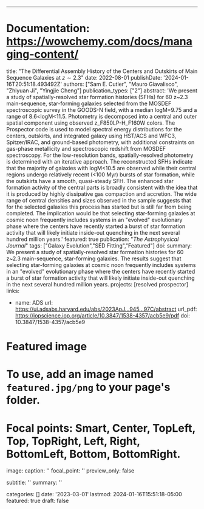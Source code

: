 ---
# Documentation: https://wowchemy.com/docs/managing-content/

title: "The Differential Assembly History of the Centers and Outskirts of Main Sequence Galaxies at $z∼2.3$"
date: 2022-08-01
publishDate: '2024-01-16T20:51:18.493492Z'
authors: ["Sam E. Cutler", "Mauro Giavalisco", "Zhiyuan Ji", "Yingjie Cheng"]
publication_types: ["2"]
abstract: 'We present a study of spatially-resolved star formation histories (SFHs) for 60 z~2.3 main-sequence, star-forming galaxies selected from the MOSDEF spectroscopic survey in the GOODS-N field, with a median logM=9.75 and a range of 8.6<logM<11.5. Photometry is decomposed into a central and outer spatial component using observed z_F850LP-H_F160W colors. The Prospector code is used to model spectral energy distributions for the centers, outskirts, and integrated galaxy using HST/ACS and WFC3, Spitzer/IRAC, and ground-based photometry, with additional constraints on gas-phase metallicity and spectroscopic redshift from MOSDEF spectroscopy. For the low-resolution bands, spatially-resolved photometry is determined with an iterative approach. The reconstructed SFHs indicate that the majority of galaxies with logM<10.5 are observed while their central regions undergo relatively recent (<100 Myr) bursts of star formation, while the outskirts have a smooth, quasi-steady SFH. The enhanced star formation activity of the central parts is broadly consistent with the idea that it is produced by highly dissipative gas compaction and accretion. The wide range of central densities and sizes observed in the sample suggests that for the selected galaxies this process has started but is still far from being completed. The implication would be that selecting star-forming galaxies at cosmic noon frequently includes systems in an "evolved" evolutionary phase where the centers have recently started a burst of star formation activity that will likely initiate inside-out quenching in the next several hundred million years.'
featured: true
publication: "*The Astrophysical Journal*"
tags: ["Galaxy Evolution","SED Fitting","Featured"]
doi:
summary: We present a study of spatially-resolved star formation histories for 60 z~2.3 main-sequence, star-forming galaxies. The results suggest that selecting star-forming galaxies at cosmic noon frequently includes systems in an "evolved" evolutionary phase where the centers have recently started a burst of star formation activity that will likely initiate inside-out quenching in the next several hundred million years.
projects: [resolved prospector]
links:
- name: ADS
  url: https://ui.adsabs.harvard.edu/abs/2023ApJ...945...97C/abstract
url_pdf: https://iopscience.iop.org/article/10.3847/1538-4357/acb5e9/pdf
doi: 10.3847/1538-4357/acb5e9

# Featured image
# To use, add an image named `featured.jpg/png` to your page's folder.
# Focal points: Smart, Center, TopLeft, Top, TopRight, Left, Right, BottomLeft, Bottom, BottomRight.
image:
  caption: ''
  focal_point: ''
  preview_only: false

subtitle: ''
summary: ''

categories: []
date: '2023-03-01'
lastmod: 2024-01-16T15:51:18-05:00
featured: true
draft: false
